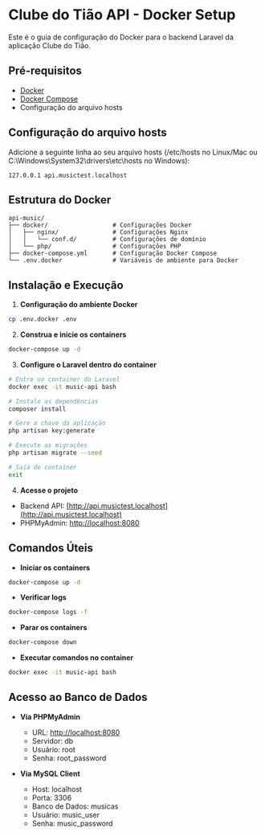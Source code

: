 # Clube do Tião API - Docker Setup

Este é o guia de configuração do Docker para o backend Laravel da aplicação Clube do Tião.

## Pré-requisitos

- [Docker](https://www.docker.com/get-started)
- [Docker Compose](https://docs.docker.com/compose/install/)
- Configuração do arquivo hosts

## Configuração do arquivo hosts

Adicione a seguinte linha ao seu arquivo hosts (/etc/hosts no Linux/Mac ou C:\Windows\System32\drivers\etc\hosts no Windows):

```
127.0.0.1 api.musictest.localhost
```

## Estrutura do Docker

```
api-music/
├── docker/                  # Configurações Docker
│   ├── nginx/               # Configurações Nginx
│   │   └── conf.d/          # Configurações de domínio
│   └── php/                 # Configurações PHP
├── docker-compose.yml       # Configuração Docker Compose
└── .env.docker              # Variáveis de ambiente para Docker
```

## Instalação e Execução

1. **Configuração do ambiente Docker**

```bash
cp .env.docker .env
```

2. **Construa e inicie os containers**

```bash
docker-compose up -d
```

3. **Configure o Laravel dentro do container**

```bash
# Entre no container do Laravel
docker exec -it music-api bash

# Instale as dependências
composer install

# Gere a chave da aplicação
php artisan key:generate

# Execute as migrações
php artisan migrate --seed

# Saia do container
exit
```

4. **Acesse o projeto**

- Backend API: [http://api.musictest.localhost](http://api.musictest.localhost)
- PHPMyAdmin: [http://localhost:8080](http://localhost:8080)

## Comandos Úteis

- **Iniciar os containers**

```bash
docker-compose up -d
```

- **Verificar logs**

```bash
docker-compose logs -f
```

- **Parar os containers**

```bash
docker-compose down
```

- **Executar comandos no container**

```bash
docker exec -it music-api bash
```

## Acesso ao Banco de Dados

- **Via PHPMyAdmin**
  - URL: [http://localhost:8080](http://localhost:8080)
  - Servidor: db
  - Usuário: root
  - Senha: root_password

- **Via MySQL Client**
  - Host: localhost
  - Porta: 3306
  - Banco de Dados: musicas
  - Usuário: music_user
  - Senha: music_password 
